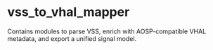 # vss_to_vhal_mapper

Contains modules to parse VSS, enrich with AOSP-compatible VHAL metadata, and export a unified signal model.